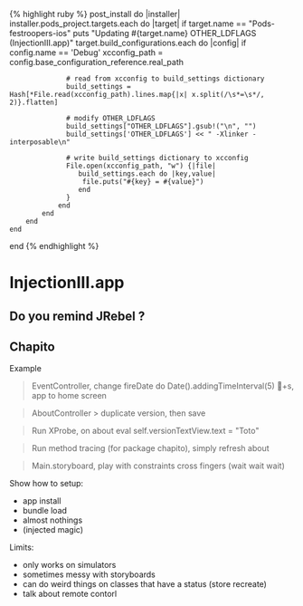 {% highlight ruby %}
post_install do |installer|
    installer.pods_project.targets.each do |target|
        if target.name == "Pods-festroopers-ios"
            puts "Updating #{target.name} OTHER_LDFLAGS (InjectionIII.app)"
            target.build_configurations.each do |config|
                if config.name == 'Debug'
                  xcconfig_path = config.base_configuration_reference.real_path

                  # read from xcconfig to build_settings dictionary
                  build_settings = Hash[*File.read(xcconfig_path).lines.map{|x| x.split(/\s*=\s*/, 2)}.flatten]

                  # modify OTHER_LDFLAGS
                  build_settings["OTHER_LDFLAGS"].gsub!("\n", "")
                  build_settings['OTHER_LDFLAGS'] << " -Xlinker -interposable\n"

                  # write build_settings dictionary to xcconfig
                  File.open(xcconfig_path, "w") {|file|
                     build_settings.each do |key,value|
                      file.puts("#{key} = #{value}")
                     end
                  }
                end
            end
        end
    end
end
{% endhighlight %}

# InjectionIII.app

## Do you remind JRebel ?

## Chapito

Example
> EventController, change fireDate do Date().addingTimeInterval(5) +s, app to home screen

> AboutController > duplicate version, then save


> Run XProbe, on about eval self.versionTextView.text = "Toto"

> Run method tracing (for package chapito), simply refresh about

> Main.storyboard, play with constraints cross fingers (wait wait wait)

Show how to setup:
 * app install
 * bundle load
 * almost nothings
 * (injected magic)

Limits:
 * only works on simulators
 * sometimes messy with storyboards
 * can do weird things on classes that have a status (store recreate)
 * talk about remote contorl